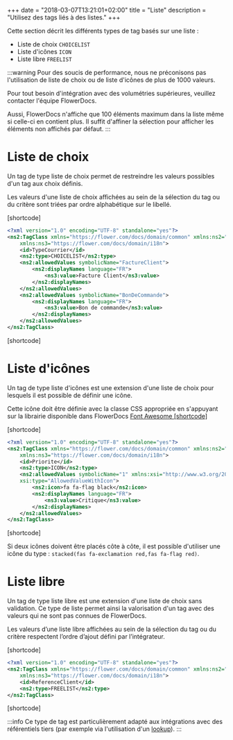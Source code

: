 +++
date = "2018-03-07T13:21:01+02:00"
title = "Liste"
description = "Utilisez des tags liés à des listes."
+++


Cette section décrit les différents types de tag basés sur une liste : 

* Liste de choix `CHOICELIST`
* Liste d'icônes `ICON`
* Liste libre `FREELIST`

:::warning
Pour des soucis de performance, nous ne préconisons pas l'utilisation de liste de choix ou de liste d'icônes de plus de 1000 valeurs.

Pour tout besoin d'intégration avec des volumétries supérieures, veuillez contacter l'équipe FlowerDocs.

Aussi, FlowerDocs n'affiche que 100 éléments maximum dans la liste même si celle-ci en contient plus.
Il suffit d'affiner la sélection pour afficher les éléments non affichés par défaut.
:::

# Liste de choix

Un tag de type liste de choix permet de restreindre les valeurs possibles d'un tag aux choix définis.

Les valeurs d'une liste de choix affichées au sein de la sélection du tag ou du critère sont triées par ordre alphabétique sur le libellé.

[shortcode]
```xml
<?xml version="1.0" encoding="UTF-8" standalone="yes"?>
<ns2:TagClass xmlns="https://flower.com/docs/domain/common" xmlns:ns2="https://flower.com/docs/domain/tagclass"
	xmlns:ns3="https://flower.com/docs/domain/i18n">
	<id>TypeCourrier</id>
	<ns2:type>CHOICELIST</ns2:type>
	<ns2:allowedValues symbolicName="FactureClient">
		<ns2:displayNames language="FR">
			<ns3:value>Facture Client</ns3:value>
		</ns2:displayNames>
	</ns2:allowedValues>
	<ns2:allowedValues symbolicName="BonDeCommande">
		<ns2:displayNames language="FR">
			<ns3:value>Bon de commande</ns3:value>
		</ns2:displayNames>
	</ns2:allowedValues>
</ns2:TagClass>
```
[shortcode]
 

# Liste d'icônes

Un tag de type liste d'icônes est une extension d'une liste de choix pour lesquels il est possible de définir une icône. 

Cette icône doit être définie avec la classe CSS appropriée en s'appuyant sur la librairie disponible dans FlowerDocs [Font Awesome [shortcode]](https://fontawesome.com/icons?d=gallery&m=free)

[shortcode]
```xml
<?xml version="1.0" encoding="UTF-8" standalone="yes"?>
<ns2:TagClass xmlns="https://flower.com/docs/domain/common" xmlns:ns2="https://flower.com/docs/domain/tagclass"
	xmlns:ns3="https://flower.com/docs/domain/i18n">
	<id>Priorite</id>
	<ns2:type>ICON</ns2:type>
	<ns2:allowedValues symbolicName="1" xmlns:xsi="http://www.w3.org/2001/XMLSchema-instance"
	xsi:type="AllowedValueWithIcon">
		<ns2:icon>fa fa-flag black</ns2:icon>
		<ns2:displayNames language="FR">
			<ns3:value>Critique</ns3:value>
		</ns2:displayNames>
	</ns2:allowedValues>
</ns2:TagClass>
```
[shortcode]

Si deux icônes doivent être placés côte à côte, il est possible d'utiliser une icône du type : ``stacked(fas fa-exclamation red,fas fa-flag red)``.  


# Liste libre

Un tag de type liste libre est une extension d'une liste de choix sans validation. Ce type de liste permet ainsi la valorisation d'un tag avec des valeurs qui ne sont pas connues de FlowerDocs. 

Les valeurs d’une liste libre affichées au sein de la sélection du tag ou du critère respectent l’ordre d’ajout défini par l’intégrateur.

[shortcode]
```xml
<?xml version="1.0" encoding="UTF-8" standalone="yes"?>
<ns2:TagClass xmlns="https://flower.com/docs/domain/common" xmlns:ns2="https://flower.com/docs/domain/tagclass"
	xmlns:ns3="https://flower.com/docs/domain/i18n">
	<id>ReferenceClient</id>
	<ns2:type>FREELIST</ns2:type>
</ns2:TagClass>
```
[shortcode]

:::info
Ce type de tag est particulièrement adapté aux intégrations avec des référentiels tiers (par exemple via l'utilisation d'un [lookup](broken-link.md)).
:::
